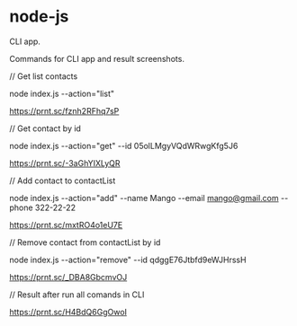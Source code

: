 # node-js

CLI app.

Commands for CLI app and result screenshots.

// Get list contacts

node index.js --action="list"

https://prnt.sc/fznh2RFhq7sP


// Get contact by id

node index.js --action="get" --id 05olLMgyVQdWRwgKfg5J6

https://prnt.sc/-3aGhYIXLyQR


// Add contact to contactList

node index.js --action="add" --name Mango --email mango@gmail.com --phone 322-22-22

https://prnt.sc/mxtRO4o1eU7E

// Remove contact from contactList by id

node index.js --action="remove" --id qdggE76Jtbfd9eWJHrssH

https://prnt.sc/_DBA8GbcmvOJ


// Result after run all comands in CLI

https://prnt.sc/H4BdQ6GgOwoI
